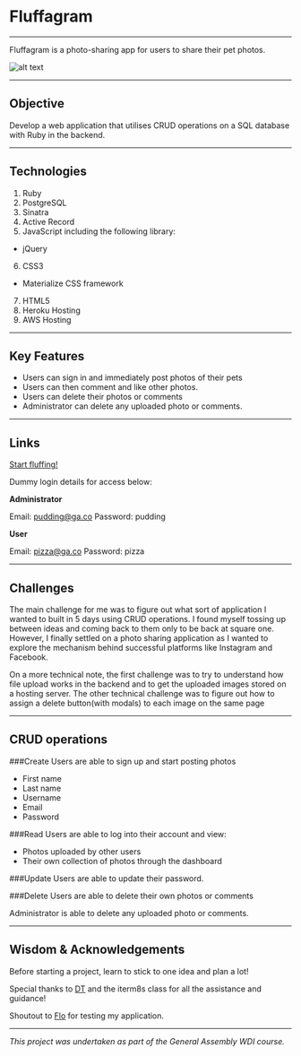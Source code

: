 # Fluffagram
***

Fluffagram is a photo-sharing app for users to share their pet photos.


![alt text](http://i.imgur.com/XAB8LaM.png)

***

## Objective

Develop a web application that utilises CRUD operations on a SQL database with Ruby in the backend.

***

## Technologies

1. Ruby
2. PostgreSQL
3. Sinatra
4. Active Record
5. JavaScript including the following library:
  - jQuery
6. CSS3
  - Materialize CSS framework
7. HTML5
8. Heroku Hosting
9. AWS Hosting

***

## Key Features

- Users can sign in and immediately post photos of their pets
- Users can then comment and like other photos.
- Users can delete their photos or comments
- Administrator can delete any uploaded photo or comments.

***

## Links

[Start fluffing!](https://fluffagram.herokuapp.com/)

Dummy login details for access below:

**Administrator**

Email: pudding@ga.co
Password: pudding

**User**

Email: pizza@ga.co
Password: pizza

***

## Challenges

The main challenge for me was to figure out what sort of application I wanted to built in 5 days using CRUD operations. I found myself tossing up between ideas and coming back to them only to be back at square one. However, I finally settled on a photo sharing application as I wanted to explore the mechanism behind successful platforms like Instagram and Facebook.

On a more technical note, the first challenge was to try to understand how file upload works in the backend and to get the uploaded images stored on a hosting server. The other technical challenge was to figure out how to assign a delete button(with modals) to each image on the same page

***

## CRUD operations

###Create
Users are able to sign up and start posting photos
- First name
- Last name
- Username
- Email
- Password

###Read
Users are able to log into their account and view:
- Photos uploaded by other users
- Their own collection of photos through the dashboard

###Update
Users are able to update their password.

###Delete
Users are able to delete their own photos or comments

Administrator is able to delete any uploaded photo or comments.

***

## Wisdom & Acknowledgements

Before starting a project, learn to stick to one idea and plan a lot!

Special thanks to [DT](https://github.com/epoch) and the iterm8s class for all the assistance and guidance!

Shoutout to [Flo](https://github.com/florianjosefreheis) for testing my application.

***

*This project was undertaken as part of the General Assembly WDI course.*
